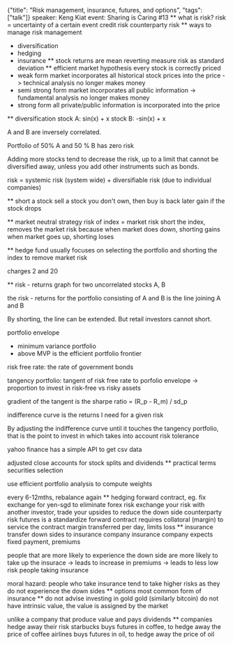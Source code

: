 {"title": "Risk management, insurance, futures, and options", "tags": ["talk"]}
speaker: Keng Kiat
event: Sharing is Caring #13
** what is risk?
risk = uncertainty of a certain event
credit risk
counterparty risk
** ways to manage risk management
 * diversification
 * hedging
 * insurance
** stock returns are mean reverting
measure risk as standard deviation
** efficient market hypothesis
every stock is correctly priced
 * weak form
   market incorporates all historical stock prices into the price
   -> technical analysis no longer makes money
 * semi strong form
   market incorporates all public information
   -> fundamental analysis no longer makes money
 * strong form
   all private/public information is incorporated into the price

** diversification
stock A: sin(x) + x
stock B: -sin(x) + x

A and B are inversely correlated.

Portfolio of 50% A and 50 % B has zero risk

Adding more stocks tend to decrease the risk, up to a limit that cannot be
diversified away, unless you add other instruments such as bonds.

risk = systemic risk (system wide) + diversifiable risk (due to individual companies)

** short a stock
sell a stock you don't own, then buy is back later
gain if the stock drops

** market neutral strategy
risk of index = market risk
short the index, removes the market risk
because when market does down, shorting gains
        when market goes up, shorting loses

** hedge fund
usually focuses on selecting the portfolio and shorting the index to
remove market risk

charges 2 and 20

** risk - returns graph
for two uncorrelated stocks A, B

the risk - returns for the portfolio consisting of A and B is the line
joining A and B

By shorting, the line can be extended. But retail investors cannot short.

portfolio envelope
* minimum variance portfolio
* above MVP is the efficient portfolio frontier

risk free rate: the rate of government bonds

tangency portfolio: tangent of risk free rate to porfolio envelope
-> proportion to invest in risk-free vs risky assets

gradient of the tangent is the sharpe ratio = (R_p - R_m) / sd_p

indifference curve is the returns I need for a given risk

By adjusting the indifference curve until it touches the tangency
portfolio, that is the point to invest in which takes into account risk
tolerance

yahoo finance has a simple API to get csv data

adjusted close accounts for stock splits and dividends
** practical terms
securities selection

use efficient portfolio analysis to compute weights

every 6-12mths, rebalance again
** hedging
forward contract, eg. fix exchange for yen-sgd to eliminate forex risk
exchange your risk with another investor, trade your upsides to reduce the down side
counterparty risk
futures is a standardize forward contract
requires collatoral (margin) to service the contract
margin transferred per day, limits loss
** insurance
transfer down sides to insurance company
insurance company expects fixed payment, premiums

people that are more likely to experience the down side are more likely to take up the insurace
-> leads to increase in premiums
-> leads to less low risk people taking insurance

moral hazard:
people who take insurance tend to take higher risks as they do not experience the down sides
** options
most common form of insurance
** do not advise investing in gold
gold (similarly bitcoin) do not have intrinsic value, the value is assigned by the market

unlike a company that produce value and pays dividends
** companies hedge away their risk
starbucks buys futures in coffee, to hedge away the price of coffee
airlines buys futures in oil, to hedge away the price of oil

